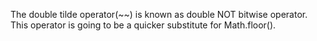 
  The double tilde operator(~~) is known as double NOT bitwise operator. This operator is going to be a quicker substitute for Math.floor().
